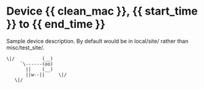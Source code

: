 # Device {{ clean_mac }}, {{ start_time }} to {{ end_time }}

Sample device description.
By default would be in local/site/ rather than misc/test_site/.

```
\|/          (__)
     `\------(oo)
       ||    (__)
       ||w--||     \|/
   \|/
```
